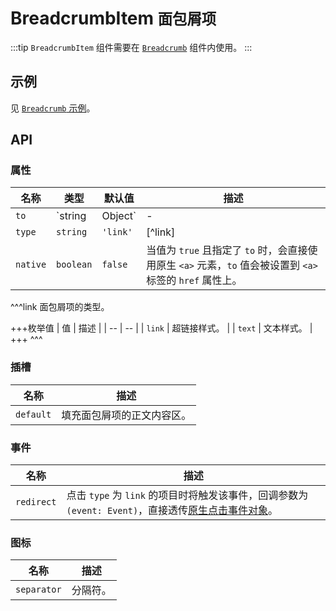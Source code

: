 # BreadcrumbItem <small>面包屑项</small>

:::tip
`BreadcrumbItem` 组件需要在 [`Breadcrumb`](./breadcrumb) 组件内使用。
:::

## 示例

见 [`Breadcrumb` 示例](./breadcrumb#示例)。

## API

### 属性

| 名称 | 类型 | 默认值 | 描述 |
| --- | --- | --- | --- |
| `to` | `string|Object` | - | 点击面包屑项之后要跳转到的地址。见 [`Link`](./link#属性) 组件的同名属性。 |
| `type` | `string` | `'link'` | [^link] |
| `native` | `boolean` | `false` | 当值为 `true` 且指定了 `to` 时，会直接使用原生 `<a>` 元素，`to` 值会被设置到 `<a>` 标签的 `href` 属性上。 |

^^^link
面包屑项的类型。

+++枚举值
| 值 | 描述 |
| -- | -- |
| `link` | 超链接样式。 |
| `text` | 文本样式。 |
+++
^^^

### 插槽

| 名称 | 描述 |
| -- | -- |
| `default` | 填充面包屑项的正文内容区。 |

### 事件

| 名称 | 描述 |
| -- | -- |
| `redirect` | 点击 `type` 为 `link` 的项目时将触发该事件，回调参数为 `(event: Event)`，直接透传[原生点击事件对象](https://developer.mozilla.org/zh-CN/docs/Web/Events/click)。 |

### 图标

| 名称 | 描述 |
| -- | -- |
| `separator` | 分隔符。 |
